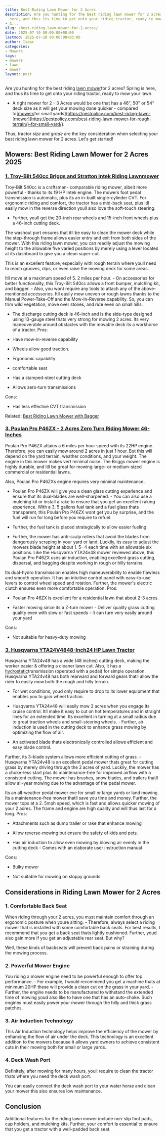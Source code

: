 ```yaml
---
title: Best Riding Lawn Mower for 2 Acres
description: Are you hunting for the best riding lawn mower for 2 acres? Spring is
  here, and thus its time to get onto your riding tractor, ready to mow your lawn.
- A...
slug: /best-riding-lawn-mower-for-2-acres/
date: 2025-07-10 00:00:00+00:00
lastmod: 2025-07-10 00:00:00+03:00
author: Isaac
categories:
- Mowers
tags:
- mowers
- lawn
- mower
layout: post
---
```

Are you hunting for the best riding [lawn mower](https://web.extension.illinois.edu/lawntalk/planting/guidelines_for_mowing_lawns.cfm)for 2 acres? Spring is here, and thus its time to get onto your riding tractor, ready to mow your lawn.

- A right mower for 2 - 3 Acres would be one that has a 46", 50" or 54" deck size as it will get your mowing done quicker - compared to[[mowers](https://pestpolicy.com/best-riding-lawn-mower-for-hilly-terrain/)for small yards](https://pestpolicy.com/best-riding-lawn-[mower](https://pestpolicy.com/best-riding-lawn-mower-for-rough-terrain/)-for-small-yard/).

Thus, tractor *size* and *grade* are the key consideration when selecting your best riding lawn mower for 2 acres. Let's get started!

##  Mowers: Best Riding Lawn Mower for 2 Acres 2025

###  [1. Troy-Bilt 540cc Briggs and Stratton Intek Riding Lawnmower](https://www.amazon.com/dp/B079KBNTSM/?tag=p-policy-20)

Troy-Bilt 540cc is a craftsman- comparable riding mower, albeit more powerful - thanks to its 19 HP Intek engine. The mowers foot pedal transmission is automatic, plus its an in-built single-cylinder CVT. For ergonomic riding and comfort, the tractor has a mid-back seat, plus itll easily mow in the reverse direction youll also love the soft-touch steering.

- Further, youll get the 20-inch rear wheels and 15-inch front wheels plus a 46-inch cutting deck.

The washout port ensures that itll be easy to clean the mower deck while the step-through frame allows easier entry and exit from both sides of the mower. With this riding lawn mower, you can readily adjust the mowing height to the allowable five varied positions by merely using a lever located at its dashboard to give you a clean super-cut.

This is an excellent feature, especially with rough terrain where youll need to reach grooves, dips, or even raise the mowing deck for some areas.

Itll move at a maximum speed of 5. 2 miles per hour. - On accessories for better functionality, this Troy-Bilt 540cc allows a front bumper, mulching kit, and bagger. - Also, you wont require any tools to attach any of the above-mentioned accessories. Itll easily mow uneven or rough lawns thanks to the Manual Power-Take-Off and the Mow-In-Reverse capability. So, you can trim wild vegetation, move over stones, and ride even on small hills.

- The discharge cutting deck is 46-inch and is the side-type designed using 13-gauge steel thats very strong for mowing 2 acres. Its very maneuverable around obstacles with the movable deck its a workhorse of a tractor.
Pros:

- Have mow-in-reverse capability

- Wheels allow good traction.

- Ergonomic capability

- comfortable seat

- Has a stamped-steel cutting deck

- Allows zero-turn transmissions

Cons:

- Has less effective CVT transmission

Related: [Best Riding Lawn Mower with Bagger](https://pestpolicy.com/best-riding-lawn-mower-with-bagger/)

###  [3. Poulan Pro P46ZX - 2 Acres Zero Turn Riding Mower 46-Inches](https://www.amazon.com/dp/B002PD87M8/?tag=p-policy-20)

Poulan Pro P46ZX attains a 6 miles per hour speed with its 22HP engine. Therefore, you can easily mow around 2 acres in just 1 hour. But this will depend on the yard terrain, weather conditions, and your weight. The engine in this mower makes vert minimal noise. The Briggs mower engine is highly durable, and itll be great for mowing large- or medium-sized commercial or residential lawns.

Also, Poulan Pro P46ZXs engine requires very minimal maintenance.

- Poulan Pro P46ZX will give you a clean glass cutting experience and ensure that its dual-blades are well-sharpened. - You can also use a mulching kit or install a rake to ensure that you get an excellent raking experience. With a 3. 5 gallons fuel tank and a fuel glass thats transparent, this Poulan Pro P46ZX wont get you by surprise, and the fuel will run for long before you require to refuel.

- Further, the fuel tank is placed strategically to allow easier fueling.

- Further, the mower has anti-scalp rollers that avoid the blades from dangerously scraping in your yard or land. Luckily, its easy to adjust the mowers blade height at about 1. 5- 4 each time with an allowable six positions. Like the Husqvarna YTA24v48 mower reviewed above, this Poulan Pro P46ZX uses air induction, enabling excellent grass cutting, dispersal, and bagging despite working in rough or hilly terrains.

Its dual-hydro transmission enables high maneuverability to enable flawless and smooth operation. It has an intuitive control panel with easy-to-use levers to control wheel speed and rotation. Further, the mower's electric clutch ensures even more comfortable operation.
Pros:

- Poulan Pro 46ZX is excellent for a residential lawn that about 2-3 acres.

- Faster mowing since its a Z-turn mower - Deliver quality grass cutting quality even with slow or fast speeds - It can turn very easily around your yard

Cons:

- Not suitable for heavy-duty mowing

###  [3. Husqvarna YTA24V4848-Inch24 HP Lawn Tractor](https://www.amazon.com/dp/B00HRWTGGS/?tag=p-policy-20)

Husqvarna YTA24v48 has a wide (48 inches) cutting deck, making the worker easier & offering a cleaner lawn cut. Also, it has a [hydrostatic](https://en.wikipedia.org/wiki/Hydrostatics)transmission (operated with a pedal) for simple operation. Husqvarna YTA24v48 has both rearward and forward gears thatll allow the rider to easily mow both the rough and hilly terrain.

- For wet conditions, youd only require to drop to its lower equipment that enables you to gain wheel traction.

- Husqvarna YTA24v48 will easily mow 2 acres when you engage its cruise control. Itll make it easy to cut on hot temperatures and in straight lines for an extended time. Its excellent in turning at a small radius due to great traction wheels and small-steering wheels. - Further, air induction is used in the cutting deck to enhance grass mowing by optimizing the flow of air.

- An activated blade thats electronically controlled allows efficient and easy blade control.

Further, its 3-blade system allows more efficient cutting of grass. - Husqvarna YTA24v48 is an excellent pedal mower thats great for cutting grass by merely driving through the 2 acres of yard. Luckily, the mower has a choke-less start plus its maintenance-free for improved airflow with a consistent cutting. The mower has brushes, snow blades, and trailers thatll allow all-year mowing due to the advantage of the pedal mower.

Its an all-weather pedal mower eve for small or large yards or land mowing. Its a maintenance-free mower thatll save you time and money. Further, the mower tops at a 2. 5mph speed, which is fast and allows quicker mowing of your 2 acres. The frame and engine are high quality and will thus last for a long.
Pros:

- Attachments such as dump trailer or rake that enhance mowing

- Allow reverse-mowing but ensure the safety of kids and pets.

- Has air induction to allow even mowing by blowing air evenly in the cutting deck - Comes with an elaborate user instruction manual

Cons:

- Bulky mower

- Not suitable for mowing on sloppy grounds

##  Considerations in Riding Lawn Mower for 2 Acres

###  1. Comfortable Back Seat

When riding through your 2 acres, you must maintain comfort through an ergonomic posture when youre sitting. - Therefore, always select a riding mower that is installed with some comfortable back seats. For best results, I recommend that you get a back seat thats lightly cushioned. Further, youd also gain more if you get an adjustable rear seat. But why?

Well, these kinds of backseats will prevent back pains or straining during the mowing process.

###  2. Powerful Mower Engine

You riding a mower engine need to be powerful enough to offer top performance. - For example, I would recommend you get a machine thats at minimum 20HP these will provide a clean cut on the grass in your yard. - Further, the engine needs to be manufactured to withstand the extended time of mowing youd also like to have one that has an auto-choke. Such engines must easily power your mower through the hilly and thick grass patches.

###  3. Air Induction Technology

This Air Induction technology helps improve the efficiency of the mower by enhancing the flow of air under the deck. This technology is an excellent addition to the mowers because it allows yard owners to achieve consistent cuts in their mowing both for small or large yards.

###  4. Deck Wash Port

Definitely, after mowing for many hours, youll require to clean the tractor thats where you need the deck wash port.

You can easily connect the deck wash port to your water horse and clean your mower this also ensures low maintenance.

##  Conclusion

Additional features for the riding lawn mower include non-slip foot pads, cup holders, and mulching kits. Further, your comfort is essential to ensure that you get a tractor with a well-padded back seat.
